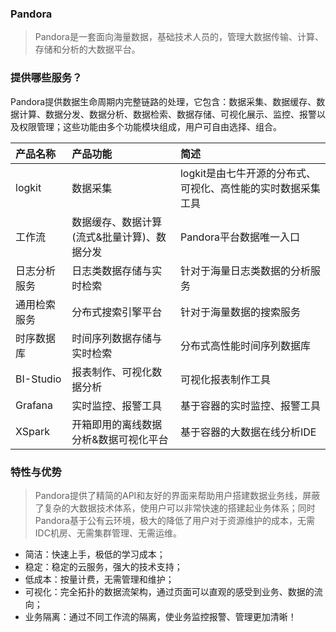 ### Pandora
> Pandora是一套面向海量数据，基础技术人员的，管理大数据传输、计算、存储和分析的大数据平台。

### 提供哪些服务？
Pandora提供数据生命周期内完整链路的处理，它包含：数据采集、数据缓存、数据计算、数据分发、数据分析、数据检索、数据存储、可视化展示、监控、报警以及权限管理；这些功能由多个功能模块组成，用户可自由选择、组合。

|产品名称|产品功能|简述|
|:-------------|:--|:--|
|logkit|数据采集|logkit是由七牛开源的分布式、可视化、高性能的实时数据采集工具|
|工作流|数据缓存、数据计算(流式&批量计算)、数据分发|Pandora平台数据唯一入口|
|日志分析服务|日志类数据存储与实时检索|针对于海量日志类数据的分析服务|
|通用检索服务|分布式搜索引擎平台|针对于海量数据的搜索服务|
|时序数据库|时间序列数据存储与实时检索|分布式高性能时间序列数据库|
|BI-Studio|报表制作、可视化数据分析|可视化报表制作工具|
|Grafana|实时监控、报警工具|基于容器的实时监控、报警工具|
|XSpark|开箱即用的离线数据分析&数据可视化平台|基于容器的大数据在线分析IDE|

### 特性与优势
> Pandora提供了精简的API和友好的界面来帮助用户搭建数据业务线，屏蔽了复杂的大数据技术体系，使用户可以非常快速的搭建起业务体系；同时Pandora基于公有云环境，极大的降低了用户对于资源维护的成本，无需IDC机房、无需集群管理、无需运维。

* 简洁：快速上手，极低的学习成本；
* 稳定：稳定的云服务，强大的技术支持；
* 低成本：按量计费，无需管理和维护；
* 可视化：完全拓扑的数据流架构，通过页面可以直观的感受到业务、数据的流向；
* 业务隔离：通过不同工作流的隔离，使业务监控报警、管理更加清晰！

